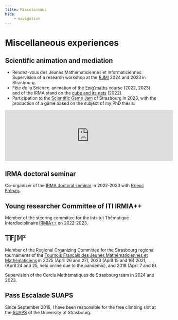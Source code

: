 ```yaml
---
title: Miscelannous
hide:
    - navigation
---
```


# Miscellaneous experiences


## Scientific animation and mediation

- Rendez-vous des Jeunes Mathématiciennes et Informaticiennes: Supervision of a research workshop at the [RJMI](https://filles-et-maths.fr/rjmi/) 2024 and 2023 in Strasbourg.
- Fête de la Science: animation of the [Enig'maths](https://www.fetedelascience.fr/parcours-enig-maths) course (2022, 2023) and of the IRMA stand on the [cube and its nets](https://www.fetedelascience.fr/le-cube-et-ses-patrons) (2022).
- Participation to the [Scientific Game Jam](https://www.scientificgamejam.org/) of Strasbourg in 2023, with the production of a game based on the subject of my PhD thesis.


<iframe frameborder="0" src="https://itch.io/embed/1966165?bg_color=1e2129&amp;fg_color=bec1c6&amp;link_color=2094f3&amp;border_color=363636" width="552" height="167">
    <a href="https://bmatthieu3.itch.io/a-vue-doeil">
    À vue d'œil by bmatthieu3, Elisa Krauffel, Thomas Saigre, Sam Lezard, Jules Winter
    </a>
</iframe>

## IRMA doctoral seminar

Co-organizer of the [IRMA doctoral seminar](https://irma.math.unistra.fr/seminaires/seminaire-doctorants.html) in 2022-2023 with [Brieuc Frénais](https://irma.math.unistra.fr/~frenais/).

## Young researcher Committee of ITI IRMIA++

Member of the steering committee for the Intsitut Thématique Interdisciplinaire [IRMIA++](https://irmiapp.unistra.fr/) en 2022-2023.


## 𝕋𝔽𝕁𝕄²

Member of the Regional Organizing Committee for the Strasbourg regional tournaments of the [Tournois Français des Jeunes Mathématiciennes et Mathématiciens](https://tfjm.org/) in 2025 (April 26 and 27), 2023 (April 15 and 16) 2021, (April 24 and 25, held online due to the pandemic), and 2018 (April 7 and 8).

Supervision of the Cercle Mathématiques de Strasbourg team in 2024 and 2023.


## Pass Escalade SUAPS

Since September 2019, I have been responsible for the free climbing slot at the [SUAPS](https://suaps.unistra.fr/) of the University of Strasbourg.